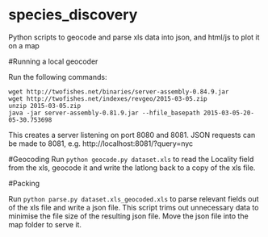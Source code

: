 # species_discovery
Python scripts to geocode and parse xls data into json, and html/js to plot it on a map

#Running a local geocoder

Run the following commands:

    wget http://twofishes.net/binaries/server-assembly-0.84.9.jar
    wget http://twofishes.net/indexes/revgeo/2015-03-05.zip
    unzip 2015-03-05.zip
    java -jar server-assembly-0.81.9.jar --hfile_basepath 2015-03-05-20-05-30.753698

This creates a server listening on port 8080 and 8081. JSON requests can be made to 8081, e.g. http://localhost:8081/?query=nyc

#Geocoding
Run `python geocode.py dataset.xls` to read the Locality field from the xls, geocode it and write the latlong back to a copy of the xls file.

#Packing

Run `python parse.py dataset.xls_geocoded.xls` to parse relevant fields out of the xls file and write a json file. This script trims out unnecessary data to minimise the file size of the resulting json file. Move the json file into the map folder to serve it.
